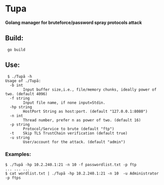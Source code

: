 # Tupa

 **Golang manager for bruteforce/password spray protocols attack**

## Build:

     go build

## Use:

     $ ./Tupã -h
    Usage of ./Tupã:
      -b int
        	Input buffer size,i.e., file/memory chunks, ideally power of two. (default 4096)
      -f string
        	Input file name, if none input=Stdin.
      -hp string
        	HostPort String as host:port. (default "127.0.0.1:8080")
      -n int
        	Thread number, prefer n as power of two. (default 16)
      -p string
        	Protocol/Service to brute (default "ftp")
      -t	Skip TLS TrustChain verification (default true)
      -u string
        	User/account for the attack. (default "admin")

### Examples:

    $ ./Tupã -hp 10.2.240.1:21 -n 10 -f passwordlist.txt -p ftp
	...	...	...
    $ cat wordlist.txt | ./Tupã -hp 10.2.240.1:21 -n 10  -u Administrator -p ftps

